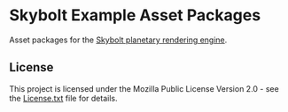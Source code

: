 # Skybolt Example Asset Packages
Asset packages for the [Skybolt planetary rendering engine](https://github.com/Piraxus/Skybolt).

## License
This project is licensed under the Mozilla Public License Version 2.0 - see the [License.txt](License.txt) file for details.
